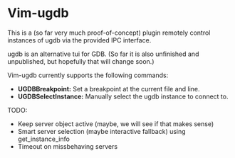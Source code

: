 Vim-ugdb
========

This is a (so far very much proof-of-concept) plugin remotely control instances of ugdb via the provided IPC interface.

ugdb is an alternative tui for GDB. (So far it is also unfinished and unpublished, but hopefully that will change soon.)

Vim-ugdb currently supports the following commands:

- **UGDBBreakpoint:** Set a breakpoint at the current file and line.
- **UGDBSelectInstance:** Manually select the ugdb instance to connect to.

TODO:

- Keep server object active (maybe, we will see if that makes sense)
- Smart server selection (maybe interactive fallback) using get_instance_info
- Timeout on missbehaving servers
